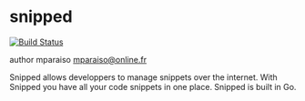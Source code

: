 snipped
=======

[![Build Status](https://travis-ci.org/interactiv/snipped.svg)](https://travis-ci.org/interactiv/snipped)

author mparaiso <mparaiso@online.fr>

Snipped allows developpers to manage snippets over the internet. With Snipped you have all your code snippets in one place.
Snipped is built in Go.

